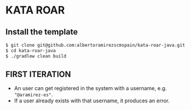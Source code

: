 # KATA ROAR

## Install the template

```bash
$ git clone git@github.com:albertoramirezscmspain/kata-roar-java.git
$ cd kata-roar-java
$ ./gradlew clean build
```

## FIRST ITERATION
* An user can get registered in the system with a username, e.g. ```"@aramirez-es"```.
* If a user already exists with that username, it produces an error.